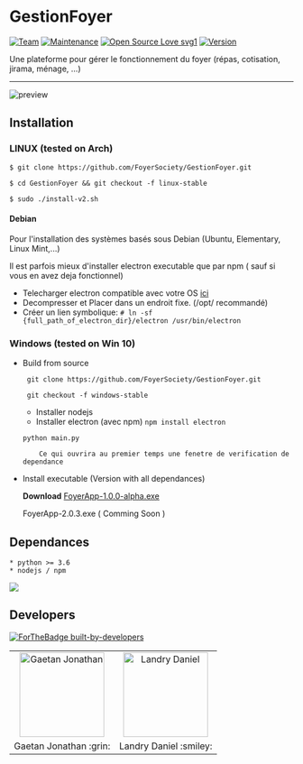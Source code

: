 # GestionFoyer

[![Team](https://img.shields.io/badge/Team-FoyerSociety-brightgreen)](github.com/FoyerSociety)
[![Maintenance](https://img.shields.io/badge/Maintained%3F-yes-green.svg)](#README)
[![Open Source Love svg1](https://badges.frapsoft.com/os/v1/open-source.svg?v=103)](#README)
[![Version](https://img.shields.io/badge/Version-2.0.3-orange)](github.com/FoyerSociety/GestionFoyer/releases)

Une plateforme pour gérer le fonctionnement du foyer (répas, cotisation, jirama,  ménage, ...)

________________________________________

<img src="https://github.com/FoyerSociety/GestionFoyer/blob/master/src/preview.png" align="center" alt="preview">


## Installation

### LINUX (tested on Arch)

`$ git clone https://github.com/FoyerSociety/GestionFoyer.git`

`$ cd GestionFoyer && git checkout -f linux-stable`

`$ sudo ./install-v2.sh`


#### Debian
  
  Pour l'installation des systèmes basés sous Debian (Ubuntu, Elementary, Linux Mint,...)
  
  Il est parfois mieux d'installer electron executable que par npm ( sauf si vous en avez deja fonctionnel)
  
  * Telecharger electron compatible avec votre OS [ici](https://github.com/electron/electron/releases)
  * Decompresser et Placer dans un endroit fixe. (/opt/ recommandé)
  * Créer un lien symbolique: `# ln -sf {full_path_of_electron_dir}/electron /usr/bin/electron`

### Windows (tested on Win 10)
- Build from source

  ` git clone https://github.com/FoyerSociety/GestionFoyer.git`

  ` git checkout -f windows-stable`

    * Installer nodejs
    * Installer electron (avec npm) `npm install electron`
    
  `python main.py`

          Ce qui ouvrira au premier temps une fenetre de verification de dependance

 - Install executable (Version  with all dependances)

     **Download** [FoyerApp-1.0.0-alpha.exe](https://github.com/FoyerSociety/GestionFoyer/releases/download/1.0.0-alpha/foyerApp.exe)
     
     FoyerApp-2.0.3.exe ( Comming Soon )


## Dependances

    * python >= 3.6 
    * nodejs / npm
    
 <img src="https://github.com/FoyerSociety/GestionFoyer/blob/master/src/dependances.PNG" align="center">
    
## Developers

[![ForTheBadge built-by-developers](http://ForTheBadge.com/images/badges/built-by-developers.svg)](#README)

<table>
 <tr>
    <td align="center"><a href="gaetan1903.github.com"><img src="https://avatars0.githubusercontent.com/u/43904633?s=460&v=4" width="150px;" height="150px;" alt="Gaetan Jonathan"/> </td>
     <td align="center"><a href="Landris18.github.com"><img src="https://avatars0.githubusercontent.com/u/47665507?s=400&v=4" width="150px;" height="150px;" alt="Landry Daniel"/> </td>
 </tr>
 <tr>
  <td> Gaetan Jonathan :grin: </td>
  <td> Landry Daniel :smiley: </td>
 </tr>
</table>
